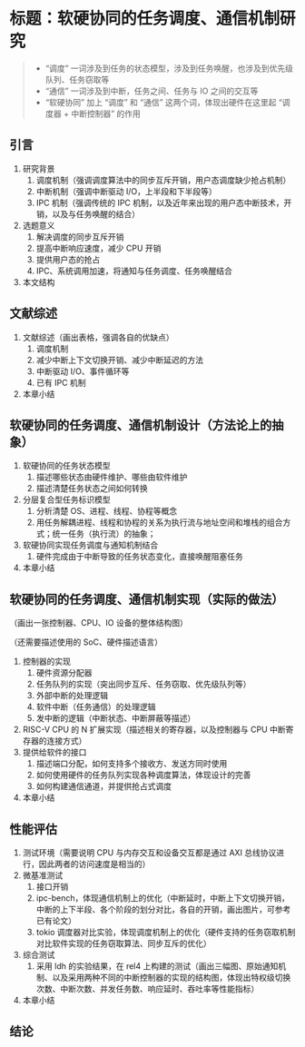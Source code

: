 # 标题：软硬协同的任务调度、通信机制研究

> - “调度” 一词涉及到任务的状态模型，涉及到任务唤醒，也涉及到优先级队列、任务窃取等
> - “通信” 一词涉及到中断，任务之间、任务与 IO 之间的交互等
> - “软硬协同” 加上 “调度” 和 “通信” 这两个词，体现出硬件在这里起 “调度器 + 中断控制器” 的作用

## 引言

1. 研究背景
   1. 调度机制（强调调度算法中的同步互斥开销，用户态调度缺少抢占机制）
   2. 中断机制（强调中断驱动 I/O，上半段和下半段等）
   3. IPC 机制（强调传统的 IPC 机制，以及近年来出现的用户态中断技术，开销，以及与任务唤醒的结合）
2. 选题意义
   1. 解决调度的同步互斥开销
   2. 提高中断响应速度，减少 CPU 开销
   3. 提供用户态的抢占
   4. IPC、系统调用加速，将通知与任务调度、任务唤醒结合
3. 本文结构

## 文献综述

1. 文献综述（画出表格，强调各自的优缺点）
   1. 调度机制
   2. 减少中断上下文切换开销、减少中断延迟的方法
   3. 中断驱动 I/O、事件循环等
   4. 已有 IPC 机制
2. 本章小结

## 软硬协同的任务调度、通信机制设计（方法论上的抽象）

1. 软硬协同的任务状态模型
   1. 描述哪些状态由硬件维护、哪些由软件维护
   2. 描述清楚任务状态之间如何转换
2. 分层复合型任务标识模型
   1. 分析清楚 OS、进程、线程、协程等概念
   2. 用任务解耦进程、线程和协程的关系为执行流与地址空间和堆栈的组合方式；统一任务（执行流）的抽象；
3. 软硬协同实现任务调度与通知机制结合
   1. 硬件完成由于中断导致的任务状态变化，直接唤醒阻塞任务
4. 本章小结

## 软硬协同的任务调度、通信机制实现（实际的做法）

（画出一张控制器、CPU、IO 设备的整体结构图）

（还需要描述使用的 SoC、硬件描述语言）

1. 控制器的实现
   1. 硬件资源分配器
   2. 任务队列的实现（突出同步互斥、任务窃取、优先级队列等）
   3. 外部中断的处理逻辑
   4. 软件中断（任务通信）的处理逻辑
   5. 发中断的逻辑（中断状态、中断屏蔽等描述）
2. RISC-V CPU 的 N 扩展实现（描述相关的寄存器，以及控制器与 CPU 中断寄存器的连接方式）
3. 提供给软件的接口
   1. 描述端口分配，如何支持多个接收方、发送方同时使用
   2. 如何使用硬件的任务队列实现各种调度算法，体现设计的完善
   3. 如何构建通信通道，并提供抢占式调度
4. 本章小结

## 性能评估

1. 测试环境（需要说明 CPU 与内存交互和设备交互都是通过 AXI 总线协议进行，因此两者的访问速度是相当的）
2. 微基准测试
   1. 接口开销
   2. ipc-bench，体现通信机制上的优化（中断延时，中断上下文切换开销，中断的上下半段、各个阶段的划分对比，各自的开销，画出图片，可参考已有论文）
   3. tokio 调度器对比实验，体现调度机制上的优化（硬件支持的任务窃取机制对比软件实现的任务窃取算法、同步互斥的优化）
3. 综合测试
   1. 采用 ldh 的实验结果，在 rel4 上构建的测试（画出三幅图、原始通知机制、以及采用两种不同的中断控制器的实现的结构图，体现出特权级切换次数、中断次数、并发任务数、响应延时、吞吐率等性能指标）
4. 本章小结

## 结论
